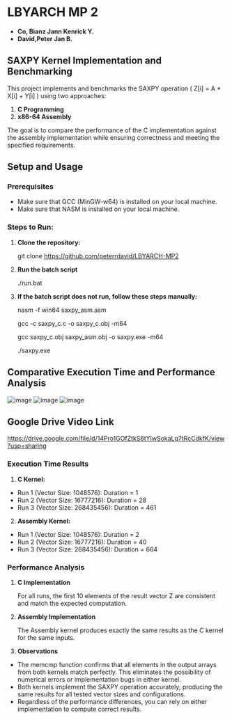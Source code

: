 # LBYARCH MP 2
- **Co, Bianz Jann Kenrick Y.**
- **David,Peter Jan B.**

## SAXPY Kernel Implementation and Benchmarking
This project implements and benchmarks the SAXPY operation \( Z[i] = A * X[i] + Y[i] \) using two approaches:
1. **C Programming**
2. **x86-64 Assembly**

The goal is to compare the performance of the C implementation against the assembly implementation while ensuring correctness and meeting the specified requirements.

## Setup and Usage
### Prerequisites
- Make sure that GCC (MinGW-w64) is installed on your local machine.
- Make sure that NASM is installed on your local machine.

### Steps to Run:
1. **Clone the repository:**

    git clone https://github.com/peterrdavid/LBYARCH-MP2

2. **Run the batch script**

    ./run.bat

3. **If the batch script does not run, follow these steps manually:**

    nasm -f win64 saxpy_asm.asm

    gcc -c saxpy_c.c -o saxpy_c.obj -m64

    gcc saxpy_c.obj saxpy_asm.obj -o saxpy.exe -m64

    ./saxpy.exe

## Comparative Execution Time and Performance Analysis
![image](https://github.com/user-attachments/assets/fda4ab55-3f40-47ab-99cf-30a882c5bdf4)
![image](https://github.com/user-attachments/assets/a3df2143-c7b0-4427-870f-4e90881c0c7e)
![image](https://github.com/user-attachments/assets/29b4e3a8-31bf-448e-828d-9ced0e5ac174)

## Google Drive Video Link
https://drive.google.com/file/d/14Pro1GOfZtkS6tYIwSokaLq7tRcCdkfK/view?usp=sharing

### Execution Time Results
1. **C Kernel:**
- Run 1 (Vector Size: 1048576): Duration = 1
- Run 2 (Vector Size: 16777216): Duration = 28
- Run 3 (Vector Size: 268435456): Duration = 461

2. **Assembly Kernel:**
- Run 1 (Vector Size: 1048576): Duration = 2
- Run 2 (Vector Size: 16777216): Duration = 40
- Run 3 (Vector Size: 268435456): Duration = 664

### Performance Analysis
1. **C Implementation**

    For all runs, the first 10 elements of the result vector Z are consistent and match the expected computation.

2. **Assembly Implementation**

    The Assembly kernel produces exactly the same results as the C kernel for the same inputs.

3. **Observations**
- The memcmp function confirms that all elements in the output arrays from both kernels match perfectly. This eliminates the possibility of numerical errors or implementation bugs in either kernel.
- Both kernels implement the SAXPY operation accurately, producing the same results for all tested vector sizes and configurations.
- Regardless of the performance differences, you can rely on either implementation to compute correct results.





